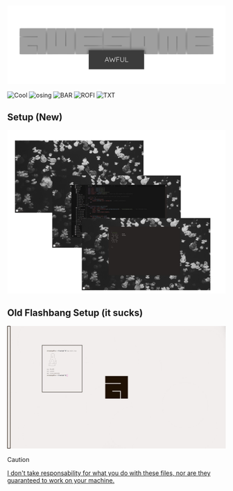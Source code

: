<div style="text-align: center;">
    <img src="./.gay.img/awful.png" alt="awful WHERE THE IMG?">
</div>

![Cool](https://img.shields.io/badge/WM-Awesome-da696f?style=for-the-badge&labelColor=1B1919)
![osing](https://img.shields.io/badge/OS-NixOS-da696f?style=for-the-badge&labelColor=1B1919)
![BAR](https://img.shields.io/badge/Bar-Wibar-da696f?style=for-the-badge&labelColor=1B1919)
![ROFI](https://img.shields.io/badge/Laun-Rofi-da696f?style=for-the-badge&labelColor=1B1919)
![TXT](https://img.shields.io/badge/TXT-LiteXL-da696f?style=for-the-badge&labelColor=1B1919)

## Setup (New)

<div style="text-align: center;">
    <img src="./.gay.img/setup.png" alt="WHERE THE IMG?">
</div>

## Old Flashbang Setup (it sucks)
<div style="text-align: center;">
    <img src="./.gay.img/setup-old.png" alt="god i hate it">
</div>

> [!CAUTION]
> [I don't take responsability for what you do with these files, nor are they guaranteed to work on your machine.](https://git.gay/alexpkgs/dotfiles/src/branch/main/LICENSE)
